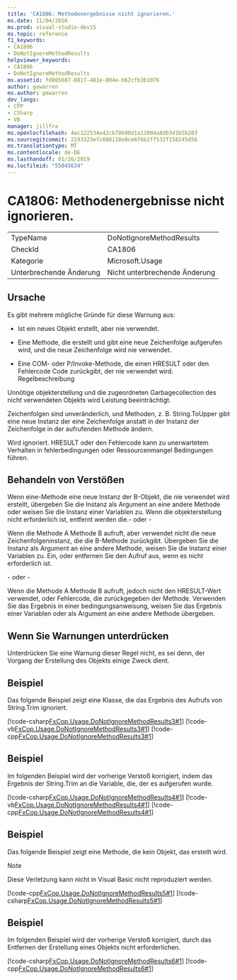 ```yaml
---
title: 'CA1806: Methodenergebnisse nicht ignorieren.'
ms.date: 11/04/2016
ms.prod: visual-studio-dev15
ms.topic: reference
f1_keywords:
- CA1806
- DoNotIgnoreMethodResults
helpviewer_keywords:
- CA1806
- DoNotIgnoreMethodResults
ms.assetid: fd805687-0817-481e-804e-b62cfb3b1076
author: gewarren
ms.author: gewarren
dev_langs:
- CPP
- CSharp
- VB
manager: jillfra
ms.openlocfilehash: 4ac122534a42cb78b80d1a12004a8db3d1b5b203
ms.sourcegitcommit: 2193323efc608118e0ce6f6b2ff532f158245d56
ms.translationtype: MT
ms.contentlocale: de-DE
ms.lasthandoff: 01/26/2019
ms.locfileid: "55043634"
---
```

# <a name="ca1806-do-not-ignore-method-results"></a>CA1806: Methodenergebnisse nicht ignorieren.

|||
|-|-|
|TypeName|DoNotIgnoreMethodResults|
|CheckId|CA1806|
|Kategorie|Microsoft.Usage|
|Unterbrechende Änderung|Nicht unterbrechende Änderung|

## <a name="cause"></a>Ursache

Es gibt mehrere mögliche Gründe für diese Warnung aus:

- Ist ein neues Objekt erstellt, aber nie verwendet.

- Eine Methode, die erstellt und gibt eine neue Zeichenfolge aufgerufen wird, und die neue Zeichenfolge wird nie verwendet.

- Eine COM- oder P/Invoke-Methode, die einen HRESULT oder den Fehlercode Code zurückgibt, der nie verwendet wird. Regelbeschreibung

Unnötige objekterstellung und die zugeordneten Garbagecollection des nicht verwendeten Objekts wird Leistung beeinträchtigt.

Zeichenfolgen sind unveränderlich, und Methoden, z. B. String.ToUpper gibt eine neue Instanz der eine Zeichenfolge anstatt in der Instanz der Zeichenfolge in der aufrufenden Methode ändern.

Wird ignoriert. HRESULT oder den Fehlercode kann zu unerwartetem Verhalten in fehlerbedingungen oder Ressourcenmangel Bedingungen führen.

## <a name="how-to-fix-violations"></a>Behandeln von Verstößen
 Wenn eine-Methode eine neue Instanz der B-Objekt, die nie verwendet wird erstellt, übergeben Sie die Instanz als Argument an eine andere Methode oder weisen Sie die Instanz einer Variablen zu. Wenn die objekterstellung nicht erforderlich ist, entfernt werden die.- oder -

 Wenn die Methode A Methode B aufruft, aber verwendet nicht die neue Zeichenfolgeninstanz, die die B-Methode zurückgibt. Übergeben Sie die Instanz als Argument an eine andere Methode, weisen Sie die Instanz einer Variablen zu. Ein, oder entfernen Sie den Aufruf aus, wenn es nicht erforderlich ist.

 - oder - 

 Wenn die Methode A Methode B aufruft, jedoch nicht den HRESULT-Wert verwendet, oder Fehlercode, die zurückgegeben der Methode. Verwenden Sie das Ergebnis in einer bedingungsanweisung, weisen Sie das Ergebnis einer Variablen oder als Argument an eine andere Methode übergeben.

## <a name="when-to-suppress-warnings"></a>Wenn Sie Warnungen unterdrücken
 Unterdrücken Sie eine Warnung dieser Regel nicht, es sei denn, der Vorgang der Erstellung des Objekts einige Zweck dient.

## <a name="example"></a>Beispiel
 Das folgende Beispiel zeigt eine Klasse, die das Ergebnis des Aufrufs von String.Trim ignoriert.

 [!code-csharp[FxCop.Usage.DoNotIgnoreMethodResults3#1](../code-quality/codesnippet/CSharp/ca1806-do-not-ignore-method-results_1.cs)]
 [!code-vb[FxCop.Usage.DoNotIgnoreMethodResults3#1](../code-quality/codesnippet/VisualBasic/ca1806-do-not-ignore-method-results_1.vb)]
 [!code-cpp[FxCop.Usage.DoNotIgnoreMethodResults3#1](../code-quality/codesnippet/CPP/ca1806-do-not-ignore-method-results_1.cpp)]

## <a name="example"></a>Beispiel
 Im folgenden Beispiel wird der vorherige Verstoß korrigiert, indem das Ergebnis der String.Trim an die Variable, die, der es aufgerufen wurde.

 [!code-csharp[FxCop.Usage.DoNotIgnoreMethodResults4#1](../code-quality/codesnippet/CSharp/ca1806-do-not-ignore-method-results_2.cs)]
 [!code-vb[FxCop.Usage.DoNotIgnoreMethodResults4#1](../code-quality/codesnippet/VisualBasic/ca1806-do-not-ignore-method-results_2.vb)]
 [!code-cpp[FxCop.Usage.DoNotIgnoreMethodResults4#1](../code-quality/codesnippet/CPP/ca1806-do-not-ignore-method-results_2.cpp)]

## <a name="example"></a>Beispiel
 Das folgende Beispiel zeigt eine Methode, die kein Objekt, das erstellt wird.

> [!NOTE]
> Diese Verletzung kann nicht in Visual Basic nicht reproduziert werden.

 [!code-cpp[FxCop.Usage.DoNotIgnoreMethodResults5#1](../code-quality/codesnippet/CPP/ca1806-do-not-ignore-method-results_3.cpp)]
 [!code-csharp[FxCop.Usage.DoNotIgnoreMethodResults5#1](../code-quality/codesnippet/CSharp/ca1806-do-not-ignore-method-results_3.cs)]

## <a name="example"></a>Beispiel
 Im folgenden Beispiel wird der vorherige Verstoß korrigiert, durch das Entfernen der Erstellung eines Objekts nicht erforderlichen.

 [!code-csharp[FxCop.Usage.DoNotIgnoreMethodResults6#1](../code-quality/codesnippet/CSharp/ca1806-do-not-ignore-method-results_4.cs)]
 [!code-cpp[FxCop.Usage.DoNotIgnoreMethodResults6#1](../code-quality/codesnippet/CPP/ca1806-do-not-ignore-method-results_4.cpp)]

<!-- Examples don't exist for the below... -->
<!--
## Example
 The following example shows a method that ignores the error code that the native method GetShortPathName returns.

## Example
 The following example fixes the previous violation by checking the error code and throwing an exception when the call fails.
-->